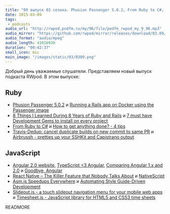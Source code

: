 ```yaml
---
title: "09 выпуск 03 сезона. Phusion Passenger 5.0.2, From Ruby to C#, Airbrussh, Angular 2.0 and TypeScript, Slideout.js и прочее"
date: 2015-03-09
tags:
 - podcasts
audio_url: "http://rwpod.podfm.ru/my/96/file/podfm_rwpod_my_9_96.mp3"
audio_mirror: "https://github.com/rwpod/mirror/releases/download/03.09/0309.mp3"
audio_format: "audio/mpeg"
audio_length: 41016930
duration: "00:42:37"
small_icon: mic
main_image: "/images/static/03/0309.png"
---
```


Добрый день уважаемые слушатели. Представляем новый выпуск подкаста RWpod. В этом выпуске:

## Ruby

 - [Phusion Passenger 5.0.2](https://blog.phusion.nl/2015/03/07/phusion-passenger-5-0-2/) и [Running a Rails app on Docker using the Passenger image](https://rossfairbanks.com/2015/03/06/rails-app-on-docker-using-passenger-image.html)
 - [8 Things I Learned During 8 Years of Ruby and Rails](http://solnic.eu/2015/03/04/8-things-i-learned-during-8-years-of-ruby-and-rails.html) и [7 must have Development Gems to install on every project](http://www.rubyonrails365.com/7-must-have-gems-to-install-on-any-project/)
 - [From Ruby to C#](http://codingwithaxe.com/from-ruby-to-c/) и [How to get anything done? - 4 tips](http://blog.arkency.com/2015/03/how-to-get-anything-done/)
 - [Travis-Dedup: cancel duplicate builds on new commit to same PR](https://github.com/grosser/travis_dedup) и [Airbrussh - pretties up your SSHKit and Capistrano output](https://github.com/mattbrictson/airbrussh)

## JavaScript

 - [Angular 2.0 website](https://angular.io/), [TypeScript &lt;3 Angular](http://blogs.msdn.com/b/somasegar/archive/2015/03/05/typescript-lt-3-angular.aspx), [Comparing Angular 1.x and 2.0](http://shmck.com/comparing-angular-1-x-2-0/) и [Goodbye, Angular](https://medium.com/@jetupper/goodbye-angular-ac49dbc634e7)
 - [React Native – The Killer Feature that Nobody Talks About](http://red-badger.com/blog/2015/03/04/react-native-the-killer-feature-that-nobody-talks-about/) и [NativeScript](https://www.nativescript.org/)
 - [Asm.js Speedups Everywhere](https://hacks.mozilla.org/2015/03/asm-speedups-everywhere/) и [Automating Style Guide-Driven Development](http://www.smashingmagazine.com/2015/03/05/automating-style-guide-driven-development/)
 - [Slideout.js - a touch slideout navigation menu for your mobile web apps](http://mango.github.io/slideout/) и [Timesheet.js - JavaScript library for HTML5 and CSS3 time sheets](http://sbstjn.github.io/timesheet.js/)

READMORE

